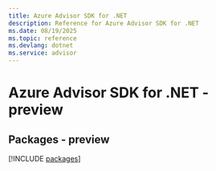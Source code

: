 ```yaml
---
title: Azure Advisor SDK for .NET
description: Reference for Azure Advisor SDK for .NET
ms.date: 08/19/2025
ms.topic: reference
ms.devlang: dotnet
ms.service: advisor
---
```

# Azure Advisor SDK for .NET - preview
## Packages - preview
[!INCLUDE [packages](advisor-index.md)]